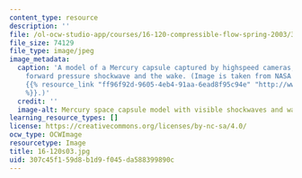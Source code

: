```yaml
---
content_type: resource
description: ''
file: /ol-ocw-studio-app/courses/16-120-compressible-flow-spring-2003/307c45f159d8b1d9f045da588399890c_16-120s03.jpg
file_size: 74129
file_type: image/jpeg
image_metadata:
  caption: 'A model of a Mercury capsule captured by highspeed cameras, showing the
    forward pressure shockwave and the wake. (Image is taken from NASA''s web site:
    {{% resource_link "ff96f92d-9605-4eb4-91aa-6ead8f95c94e" "http://www.nasa.gov"
    %}}.)'
  credit: ''
  image-alt: Mercury space capsule model with visible shockwaves and wake.
learning_resource_types: []
license: https://creativecommons.org/licenses/by-nc-sa/4.0/
ocw_type: OCWImage
resourcetype: Image
title: 16-120s03.jpg
uid: 307c45f1-59d8-b1d9-f045-da588399890c
---
```

